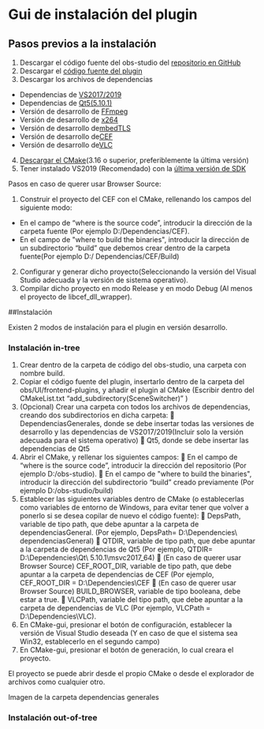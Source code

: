 # Gui de instalación del plugin

## Pasos previos a la instalación

1. Descargar el código fuente del obs-studio del [repositorio en GitHub](https://github.com/obsproject/obs-studio)
2.	Descargar el [código fuente del plugin](https://github.com/Bryshot/TFG)
3. Descargar los archivos de dependencias
  - Dependencias de [VS2017/2019](https://obsproject.com/downloads/dependencies2017.zip)
  - Dependencias de [Qt5(5.10.1)](https://cdn-fastly.obsproject.com/downloads/Qt_5.10.1.7z)
  - Versión de desarrollo de [FFmpeg](https://www.gyan.dev/ffmpeg/builds/ffmpeg-git-essentials.7z)
  -	Versión de desarrollo de [x264](https://code.videolan.org/videolan/x264/)
  - Versión de desarrollo de[mbedTLS](https://github.com/ARMmbed/mbedtls)
  - Versión de desarrollo de[CEF](https://cef-builds.spotifycdn.com/index.html)
  - Versión de desarrollo de[VLC](https://cdn-fastly.obsproject.com/downloads/vlc.zip)
 4.	[Descargar el CMake](https://cmake.org/download/)(3.16 o superior, preferiblemente la última versión)
 5.	Tener instalado VS2019 (Recomendado) con la [ última versión de SDK ](https://developer.microsoft.com/en-us/windows/downloads/windows-10-sdk/)
 
 Pasos en caso de querer usar Browser Source:
 1.	Construir el proyecto del CEF con el CMake, rellenando los campos del siguiente modo:
   - En el campo de “where is the source code”, introducir la dirección de la carpeta fuente (Por ejemplo D:/Dependencias/CEF). 
   - En el campo de "where to build the binaries", introducir la dirección de un subdirectorio “build”  que debemos crear dentro de la carpeta fuente(Por ejemplo D:/ Dependencias/CEF/Build)
 2.	Configurar y generar dicho proyecto(Seleccionando la versión del Visual Studio adecuada y la versión de sistema operativo).
 3. Compilar dicho proyecto en modo Release y en modo Debug (Al menos el proyecto de libcef_dll_wrapper).

##Instalación

Existen 2 modos de instalación para el plugin en versión desarrollo.

### Instalación in-tree

1.	Crear dentro de la carpeta de código del obs-studio, una carpeta con nombre build.
2.	Copiar el código fuente del plugin, insertarlo dentro de la carpeta del obs/UI/frontend-plugins, y añadir el plugin al CMake (Escribir dentro del CMakeList.txt “add_subdirectory(SceneSwitcher)” )
3.	(Opcional) Crear una carpeta con todos los archivos de dependencias, creando dos subdirectorios en dicha carpeta:
	DependenciasGenerales, donde se debe insertar todas las versiones de desarrollo y las dependencias de VS2017/2019(Incluir solo la versión adecuada para el sistema operativo)
	Qt5, donde se debe insertar las dependencias de Qt5 
4.	Abrir el CMake, y rellenar los siguientes campos:
	En el campo de “where is the source code”, introducir la dirección del repositorio (Por ejemplo D:/obs-studio). 
	En el campo de "where to build the binaries", introducir la dirección del subdirectorio “build” creado previamente (Por ejemplo D:/obs-studio/build)
5.	Establecer las siguientes variables dentro de CMake (o establecerlas como variables de entorno de Windows, para evitar tener que volver a ponerlo si se desea copilar de nuevo el código fuente):
	DepsPath, variable de tipo path, que debe apuntar a la carpeta de dependenciasGeneral. (Por ejemplo, DepsPath= D:\Dependencies\ dependenciasGeneral)
	QTDIR, variable de tipo path, que debe apuntar a la carpeta de dependencias de Qt5 (Por ejemplo, QTDIR= D:\Dependencies\Qt\ 5.10.1\msvc2017_64)
	(En caso de querer usar Browser Source) CEF_ROOT_DIR, variable de tipo path, que debe apuntar a la carpeta de dependencias de CEF (Por ejemplo, CEF_ROOT_DIR = D:\Dependencies\CEF
	(En caso de querer usar Browser Source) BUILD_BROWSER, variable de tipo booleana, debe estar a true.
	VLCPath, variable del tipo path, que debe apuntar a la carpeta de dependencias de VLC (Por ejemplo, VLCPath = D:\Dependencies\VLC).
6.	En CMake-gui, presionar el botón de configuración, establecer la versión de Visual Studio deseada (Y en caso de que el sistema sea Win32, establecerlo en el segundo campo)
7.	En CMake-gui, presionar el botón de generación, lo cual creara el proyecto.

El proyecto se puede abrir desde el propio CMake o desde el explorador de archivos como cualquier otro.

Imagen de la carpeta dependencias generales


### Instalación out-of-tree
